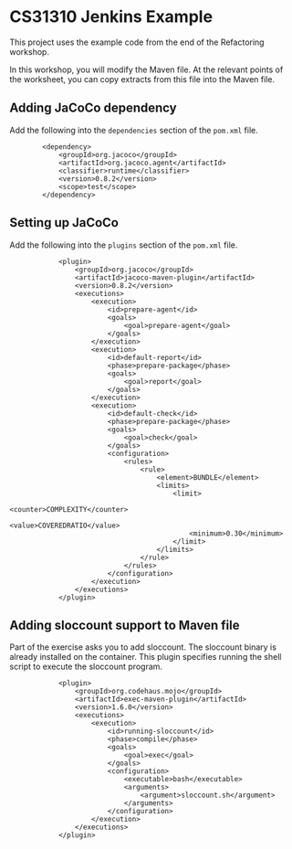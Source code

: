 # CS31310 Jenkins Example

This project uses the example code from the end of the Refactoring workshop. 

In this workshop, you will modify the Maven file. At the relevant points of the worksheet, you can copy extracts from this file into the Maven file. 

## Adding JaCoCo dependency

Add the following into the `dependencies` section of the `pom.xml` file.

```
        <dependency>
            <groupId>org.jacoco</groupId>
            <artifactId>org.jacoco.agent</artifactId>
            <classifier>runtime</classifier>
            <version>0.8.2</version>
            <scope>test</scope>
        </dependency>

```

## Setting up JaCoCo

Add the following into the `plugins` section of the `pom.xml` file.

```
            <plugin>
                <groupId>org.jacoco</groupId>
                <artifactId>jacoco-maven-plugin</artifactId>
                <version>0.8.2</version>
                <executions>
                    <execution>
                        <id>prepare-agent</id>
                        <goals>
                            <goal>prepare-agent</goal>
                        </goals>
                    </execution>
                    <execution>
                        <id>default-report</id>
                        <phase>prepare-package</phase>
                        <goals>
                            <goal>report</goal>
                        </goals>
                    </execution>
                    <execution>
                        <id>default-check</id>
                        <phase>prepare-package</phase>
                        <goals>
                            <goal>check</goal>
                        </goals>
                        <configuration>
                            <rules>
                                <rule>
                                    <element>BUNDLE</element>
                                    <limits>
                                        <limit>
                                            <counter>COMPLEXITY</counter>
                                            <value>COVEREDRATIO</value>
                                            <minimum>0.30</minimum>
                                        </limit>
                                    </limits>
                                </rule>
                            </rules>
                        </configuration>
                    </execution>
                </executions>
            </plugin>
```

## Adding sloccount support to Maven file

Part of the exercise asks you to add sloccount. The sloccount binary is already installed on the container. This plugin specifies running the shell script to execute the sloccount program. 

```
            <plugin>
                <groupId>org.codehaus.mojo</groupId>
                <artifactId>exec-maven-plugin</artifactId>
                <version>1.6.0</version>
                <executions>
                    <execution>
                        <id>running-sloccount</id>
                        <phase>compile</phase>
                        <goals>
                            <goal>exec</goal>
                        </goals>
                        <configuration>
                            <executable>bash</executable>
                            <arguments>
                                <argument>sloccount.sh</argument>
                            </arguments>
                        </configuration>
                    </execution>
                </executions>
            </plugin>
```